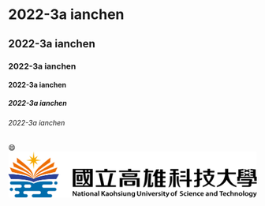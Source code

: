 # 2022-3a ianchen
## 2022-3a ianchen
### 2022-3a ianchen
#### 2022-3a ianchen
##### 2022-3a ianchen
###### 2022-3a ianchen

:smile:
![](nkust.png)
